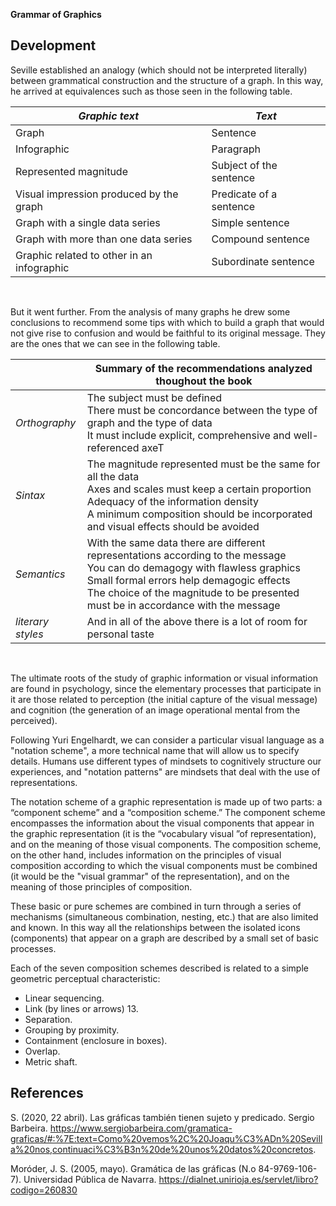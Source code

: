 **Grammar of  Graphics**

## Development 

Seville established an analogy (which should not be interpreted literally) between grammatical construction and the structure of a graph. In this way, he arrived at equivalences such as those seen in the following table.<br>
  



| *Graphic text*                               	| *Text*                    |
|--------------------------------------------	|-------------------------	|
| Graph                                      	| Sentence                	|
| Infographic                                	| Paragraph               	|
| Represented magnitude                      	| Subject of the sentence 	|
| Visual impression produced by the graph    	| Predicate of a sentence 	|
| Graph with a single data series            	| Simple sentence         	|
| Graph with more than one data series       	| Compound sentence       	|
| Graphic related to other in an infographic 	| Subordinate sentence    	|
<br>

But it went further. From the analysis of many graphs he drew some conclusions to recommend some tips with which to build a graph that would not give rise to confusion and would be faithful to its original message. They are the ones that we can see in the following table.


|                 	| Summary of the recommendations analyzed thoughout the book                                                                                                                                                                                                         	|
|-----------------	|-------------------------------------------------------------------------------------------------------------------------------------------------------------------------------------------------------------------------------------------------------------------	|
| *Orthography*     	| The subject must be defined<br>There must be concordance between the type of graph and the type of data<br>It must include explicit, comprehensive and well-referenced axeT                                                                                       	|
| *Sintax*          	| The magnitude represented must be the same for all the data<br>Axes and scales must keep a certain proportion<br>Adequacy of the information density<br>A minimum composition should be incorporated and visual effects should be avoided                         	|
| *Semantics*       	| With the same data there are different representations according to the message<br>You can do demagogy with flawless graphics<br>Small formal errors help demagogic effects<br>The choice of the magnitude to be presented must be in accordance with the message 	|
| *literary styles* 	| And in all of the above there is a lot of room for personal taste                                                                                                                                                                                                 	| 
<br>


The ultimate roots of the study of graphic information or visual information are found in psychology, since the elementary processes that participate in it are those related to perception (the initial capture of the visual message) and cognition (the generation of an image operational mental from the perceived). 

  
Following Yuri Engelhardt, we can consider a particular visual language as a "notation scheme", a more technical name that will allow us to specify details. Humans use different types of mindsets to cognitively structure our experiences, and "notation patterns" are mindsets that deal with the use of representations.   
  
The notation scheme of a graphic representation is made up of two parts: a “component scheme” and a “composition scheme.” The component scheme encompasses the information about the visual components that appear in the graphic representation (it is the “vocabulary visual ”of representation), and on the meaning of those visual components. The composition scheme, on the other hand, includes information on the principles of visual composition according to which the visual components must be combined (it would be the "visual grammar" of the representation), and on the meaning of those principles of composition.  
  
These basic or pure schemes are combined in turn through a series of mechanisms (simultaneous combination, nesting, etc.) that are also limited and known. In this way all the relationships between the isolated icons (components) that appear on a graph are described by a small set of basic processes.  
  
Each of the seven composition schemes described is related to
a simple geometric perceptual characteristic:

- Linear sequencing.
- Link (by lines or arrows) 13.
- Separation.
- Grouping by proximity.
- Containment (enclosure in boxes).
- Overlap.
- Metric shaft.


## References

S. (2020, 22 abril). Las gráficas también tienen sujeto y predicado. Sergio Barbeira. https://www.sergiobarbeira.com/gramatica-graficas/#:%7E:text=Como%20vemos%2C%20Joaqu%C3%ADn%20Sevilla%20nos,continuaci%C3%B3n%20de%20unos%20datos%20concretos.

Moróder, J. S. (2005, mayo). Gramática de las gráficas (N.o 84-9769-106-7). Universidad Pública de Navarra. https://dialnet.unirioja.es/servlet/libro?codigo=260830
